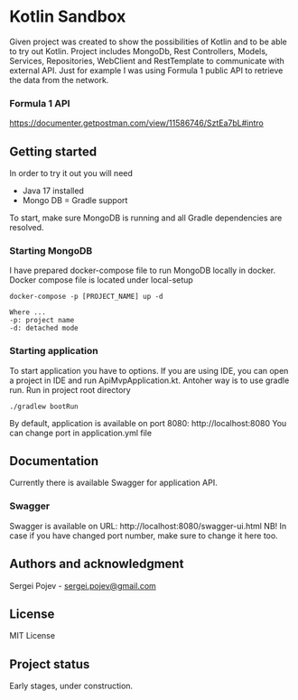 # Kotlin Sandbox

Given project was created to show the possibilities of Kotlin and to be able to try out Kotlin.
Project includes MongoDb, Rest Controllers, Models, Services, Repositories, WebClient and RestTemplate to communicate with external API.
Just for example I was using Formula 1 public API to retrieve the data from the network.

### Formula 1 API
https://documenter.getpostman.com/view/11586746/SztEa7bL#intro

## Getting started
In order to try it out you will need
 - Java 17 installed
 - Mongo DB
 = Gradle support
 
To start, make sure MongoDB is running and all Gradle dependencies are resolved.

### Starting MongoDB

I have prepared docker-compose file to run MongoDB locally in docker. Docker compose file is located under local-setup

```
docker-compose -p [PROJECT_NAME] up -d

Where ...
-p: project name  
-d: detached mode
```

### Starting application
To start application you have to options. If you are using IDE, you can open a project in IDE and run ApiMvpApplication.kt.
Antoher way is to use gradle run. Run in project root directory
```
./gradlew bootRun
```
By default, application is available on port 8080: http://localhost:8080
You can change port in application.yml file

## Documentation

Currently there is available Swagger for application API.

### Swagger
Swagger is available on URL: http://localhost:8080/swagger-ui.html
NB! In case if you have changed port number, make sure to change it here too.


## Authors and acknowledgment
Sergei Pojev - sergei.pojev@gmail.com

## License
MIT License 

## Project status
Early stages, under construction.
